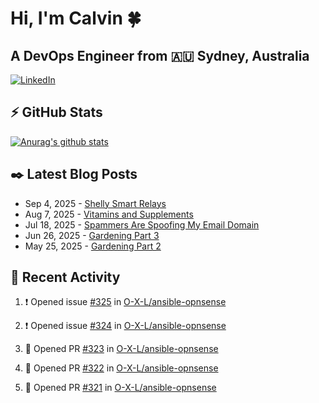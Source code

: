# Hi, I'm Calvin 🍀
## A DevOps Engineer from 🇦🇺 Sydney, Australia</h3>


[![LinkedIn](https://img.shields.io/badge/-c–bui-0077B5?style=flat-square&labelColor=0077B5&logo=LinkedIn&logoColor=white)](https://www.linkedin.com/in/c-bui/)



<!-- https://github.com/rishavanand/github-profilinator -->
## ⚡ GitHub Stats
[![Anurag's github stats](https://github-readme-stats.vercel.app/api?username=calvinbui&count_private=true&hide_title=true)](https://github.com/anuraghazra/github-readme-stats)





<!-- https://github.com/gautamkrishnar/blog-post-workflow -->
## ✒️ Latest Blog Posts






<!-- BLOG-POST-LIST:START -->
- Sep 4, 2025 - [Shelly Smart Relays](https://calvin.me/shelly-smart-relays)
- Aug 7, 2025 - [Vitamins and Supplements](https://calvin.me/vitamins-and-supplements)
- Jul 18, 2025 - [Spammers Are Spoofing My Email Domain](https://calvin.me/spammers-are-spoofing-my-email)
- Jun 26, 2025 - [Gardening Part 3](https://calvin.me/gardening-part-3)
- May 25, 2025 - [Gardening Part 2](https://calvin.me/gardening-part-2)

<!-- BLOG-POST-LIST:END -->

## 🏃‍ Recent Activity

<!--START_SECTION:activity-->
1. ❗ Opened issue [#325](https://github.com/O-X-L/ansible-opnsense/issues/325) in [O-X-L/ansible-opnsense](https://github.com/O-X-L/ansible-opnsense)




2. ❗ Opened issue [#324](https://github.com/O-X-L/ansible-opnsense/issues/324) in [O-X-L/ansible-opnsense](https://github.com/O-X-L/ansible-opnsense)






3. 💪 Opened PR [#323](https://github.com/O-X-L/ansible-opnsense/pull/323) in [O-X-L/ansible-opnsense](https://github.com/O-X-L/ansible-opnsense)








4. 💪 Opened PR [#322](https://github.com/O-X-L/ansible-opnsense/pull/322) in [O-X-L/ansible-opnsense](https://github.com/O-X-L/ansible-opnsense)






5. 💪 Opened PR [#321](https://github.com/O-X-L/ansible-opnsense/pull/321) in [O-X-L/ansible-opnsense](https://github.com/O-X-L/ansible-opnsense)




<!--END_SECTION:activity-->
